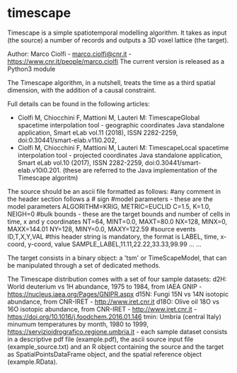 # timescape

Timescape is a simple spatiotemporal modelling algorithm.
It takes as input (the source) a number of records and outputs a 3D voxel lattice (the target).

Author: Marco Ciolfi - marco.ciolfi@cnr.it - https://www.cnr.it/people/marco.ciolfi
The current version is released as a Python3 module

The Timescape algorithm, in a nutshell, treats the time as a third spatial dimension, with the addition of a causal constraint.

Full details can be found in the following articles:
- Ciolfi M, Chiocchini F, Mattioni M, Lauteri M: TimescapeGlobal spacetime interpolation tool - geographic coordinates Java standalone application, Smart eLab vol.11 (2018), ISSN 2282-2259, doi:0.30441/smart-elab.v11i0.202,
- Ciolfi M, Chiocchini F, Mattioni M, Lauteri M: TimescapeLocal spacetime interpolation tool - projected coordinates Java standalone application, Smart eLab vol.10 (2017), ISSN 2282-2259, doi:0.30441/smart-elab.v10i0.201.
(these are referred to the Java implementation of the Timescape algoritm)

The source should be an ascii file formatted as follows:
  #any comment in the header section follows a # sign
  #model parameters - these are the model parameters
  ALGORITHM=KRIG, METRIC=EUCLID
  C=1.5, K=1.0, NEIGH=0
  #bulk bounds - these are the target bounds and number of cells in time, x and y coordinates
  NT=64, MINT=0.0, MAXT=80.0
  NX=128, MINX=0, MAXX=144.01
  NY=128, MINY=0.0, MAXY=122.59
  #source events
  ID,T,X,Y,VAL #this header string is mandatory, the format is LABEL, time, x-coord, y-coord, value
  SAMPLE_LABEL,11.11,22.22,33.33,99.99
    ...
    ...

The target consists in a binary object: a 'tsm' or TimeScapeModel, that can be manipulated through a set of dedicated methods.

The Timescape distribution comes with a set of four sample datasets:
  d2H: World deuterium vs 1H abundance, 1975 to 1984, from IAEA GNIP - https://nucleus.iaea.org/Pages/GNIPR.aspx
  d15N: Fungi 15N vs 14N isotopic abundance, from CNR-IRET - http://www.iret.cnr.it
  d18O: Olive oil 18O vs 16O isotopic abundance, from CNR-IRET - http://www.iret.cnr.it - https://doi.org/10.1016/j.foodchem.2016.01.146
  tmin: Umbria (central Italy) minumum temperatures by month, 1980 to 1999, https://servizioidrografico.regione.umbria.it - 
each sample dataset consists in a descriptive pdf file (example.pdf), the ascii source input file (example_source.txt) and an R object containing the source and the target as SpatialPointsDataFrame object, and the spatial reference object (example.RData).
